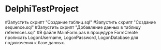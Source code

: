 # DelphiTestProject
#Запустить скрипт "Создание таблиц.sql"
#Запустить скрипт "Создание sequence.sql"
#Запустить скрипт "Добавление данных в таблицу references.sql"
#В файле MainForm.pas в процедуре FormCreate прописать LogonUsername, LogonPassword, LogonDatabase для подключения к базе данных.
